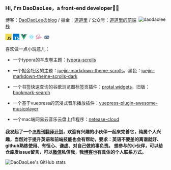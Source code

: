 ### Hi, I'm DaoDaoLee，a front-end developer👨‍💻
<a href="https://github.com/daodaolee">
    <div align="right" >
        <img align="right" src="https://count.getloli.com/get/@daodaolee?theme=moebooru" alt="daodaolee" />
    </div>
</a>

博客：[DaoDaoLeeのblog](https://daodaolee.cn) / 掘金：[道道里](https://juejin.cn/user/166781497122039) / 公众号：[道道里的前端栈](https://p3-juejin.byteimg.com/tos-cn-i-k3u1fbpfcp/1dcf733091574de1b3aa3b6e854ececb~tplv-k3u1fbpfcp-watermark.image)

<code><img height="20" src="https://raw.githubusercontent.com/github/explore/80688e429a7d4ef2fca1e82350fe8e3517d3494d/topics/javascript/javascript.png"></code>
<code><img height="20" src="https://raw.githubusercontent.com/github/explore/80688e429a7d4ef2fca1e82350fe8e3517d3494d/topics/typescript/typescript.png"></code>
<code><img height="20" src="https://raw.githubusercontent.com/github/explore/80688e429a7d4ef2fca1e82350fe8e3517d3494d/topics/vue/vue.png"></code>
<code><img height="20" src="https://raw.githubusercontent.com/github/explore/80688e429a7d4ef2fca1e82350fe8e3517d3494d/topics/react/react.png"></code>
<code><img height="20" src="https://raw.githubusercontent.com/github/explore/80688e429a7d4ef2fca1e82350fe8e3517d3494d/topics/sass/sass.png"></code>
<code><img height="20" src="https://raw.githubusercontent.com/github/explore/80688e429a7d4ef2fca1e82350fe8e3517d3494d/topics/less/less.png"></code>

喜欢做一点小玩意儿：
* 一个typora的羊皮卷主题：[typora-scrolls](https://github.com/daodaolee/typora-scrolls)
* 一个掘金社区的主题：[juejin-markdown-theme-scrolls](https://github.com/daodaolee/juejin-markdown-theme-scrolls)，黑色：[juejin-markdown-theme-scrolls-dark](https://github.com/daodaolee/juejin-markdown-theme-scrolls-dark)
* 一个书签快速查询的谷歌浏览器标签页插件：[protal widgets](https://github.com/daodaolee/portal-widgets-extension)，旧版：[bookmark-search](https://github.com/daodaolee/bookmark-search)

* 一个基于vuepress的沉浸式音乐播放插件：[vuepress-plugin-awesome-musicplayer](https://github.com/daodaolee/vuepress-plugin-awesome-musicplayer)
* 一个mac端网易云音乐云盘上传程序：[netease-cloud](https://github.com/daodaolee/netease-cloud)

**我发起了一个[⛱周刊翻译计划](https://github.com/FEDarling/fe-translate-weekly)，欢迎有兴趣的小伙伴一起来完善它，纯属个人兴趣，当然对于提升英语和前端技能也会有帮助，要求：英语不要差的离谱就好、github熟练使用、有恒心、谦虚、对自己做的事负责。 想参与的小伙伴，可以给仓库发issue留言，可以[微信](https://cdn.jsdelivr.net/gh/daodaolee/photobed/img/202111162148554.jpg)私信我，我[博客](https://daodaolee.cn)也有具体的个人联系方式。**

![DaoDaoLee's GitHub stats](https://github-readme-stats.vercel.app/api?username=daodaolee&show_icons=true&include_all_commits=true)
